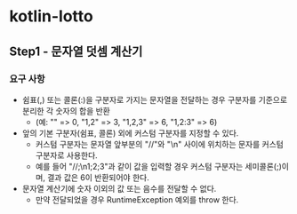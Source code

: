 # kotlin-lotto

## Step1 - 문자열 덧셈 계산기

### 요구 사항

- 쉼표(,) 또는 콜론(:)을 구분자로 가지는 문자열을 전달하는 경우 구분자를 기준으로 분리한 각 숫자의 합을 반환 
  - (예: "" => 0, "1,2" => 3, "1,2,3" => 6, "1,2:3" => 6)
- 앞의 기본 구분자(쉼표, 콜론) 외에 커스텀 구분자를 지정할 수 있다. 
  - 커스텀 구분자는 문자열 앞부분의 "//"와 "\n" 사이에 위치하는 문자를 커스텀 구분자로 사용한다. 
  - 예를 들어 "//;\n1;2;3"과 같이 값을 입력할 경우 커스텀 구분자는 세미콜론(;)이며, 결과 값은 6이 반환되어야 한다. 
- 문자열 계산기에 숫자 이외의 값 또는 음수를 전달할 수 없다.
  - 만약 전달되었을 경우 RuntimeException 예외를 throw 한다.
